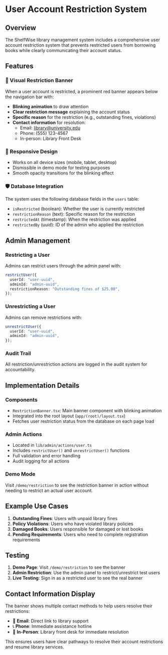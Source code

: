 # User Account Restriction System

## Overview

The ShelfWise library management system includes a comprehensive user account restriction system that prevents restricted users from borrowing books while clearly communicating their account status.

## Features

### 🔴 Visual Restriction Banner

When a user account is restricted, a prominent red banner appears below the navigation bar with:

- **Blinking animation** to draw attention
- **Clear restriction message** explaining the account status
- **Specific reason** for the restriction (e.g., outstanding fines, violations)
- **Contact information** for resolution:
  - Email: library@university.edu
  - Phone: (555) 123-4567
  - In-person: Library Front Desk

### 📱 Responsive Design

- Works on all device sizes (mobile, tablet, desktop)
- Dismissible in demo mode for testing purposes
- Smooth opacity transitions for the blinking effect

### 🛡️ Database Integration

The system uses the following database fields in the `users` table:

- `isRestricted` (boolean): Whether the user is currently restricted
- `restrictionReason` (text): Specific reason for the restriction
- `restrictedAt` (timestamp): When the restriction was applied
- `restrictedBy` (uuid): ID of the admin who applied the restriction

## Admin Management

### Restricting a User

Admins can restrict users through the admin panel with:

```typescript
restrictUser({
  userId: "user-uuid",
  adminId: "admin-uuid",
  restrictionReason: "Outstanding fines of $25.00",
});
```

### Unrestricting a User

Admins can remove restrictions with:

```typescript
unrestrictUser({
  userId: "user-uuid",
  adminId: "admin-uuid",
});
```

### Audit Trail

All restriction/unrestriction actions are logged in the audit system for accountability.

## Implementation Details

### Components

- `RestrictionBanner.tsx`: Main banner component with blinking animation
- Integrated into the root layout (`app/(root)/layout.tsx`)
- Fetches user restriction status from the database on each page load

### Admin Actions

- Located in `lib/admin/actions/user.ts`
- Includes `restrictUser()` and `unrestrictUser()` functions
- Full validation and error handling
- Audit logging for all actions

### Demo Mode

Visit `/demo/restriction` to see the restriction banner in action without needing to restrict an actual user account.

## Example Use Cases

1. **Outstanding Fines**: Users with unpaid library fines
2. **Policy Violations**: Users who have violated library policies
3. **Damaged Books**: Users responsible for damaged or lost books
4. **Pending Requirements**: Users who need to complete registration requirements

## Testing

1. **Demo Page**: Visit `/demo/restriction` to see the banner
2. **Admin Restriction**: Use the admin panel to restrict/unrestrict test users
3. **Live Testing**: Sign in as a restricted user to see the real banner

## Contact Information Display

The banner shows multiple contact methods to help users resolve their restrictions:

- 📧 **Email**: Direct link to library support
- 📞 **Phone**: Immediate assistance hotline
- 🏢 **In-Person**: Library front desk for immediate resolution

This ensures users have clear pathways to resolve their account restrictions and resume library services.
